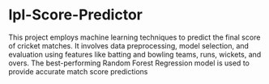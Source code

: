 # Ipl-Score-Predictor
This project employs machine learning techniques to predict the final score of cricket matches. It involves data preprocessing, model selection, and evaluation using features like batting and bowling teams, runs, wickets, and overs. The best-performing Random Forest Regression model is used to provide accurate match score predictions

